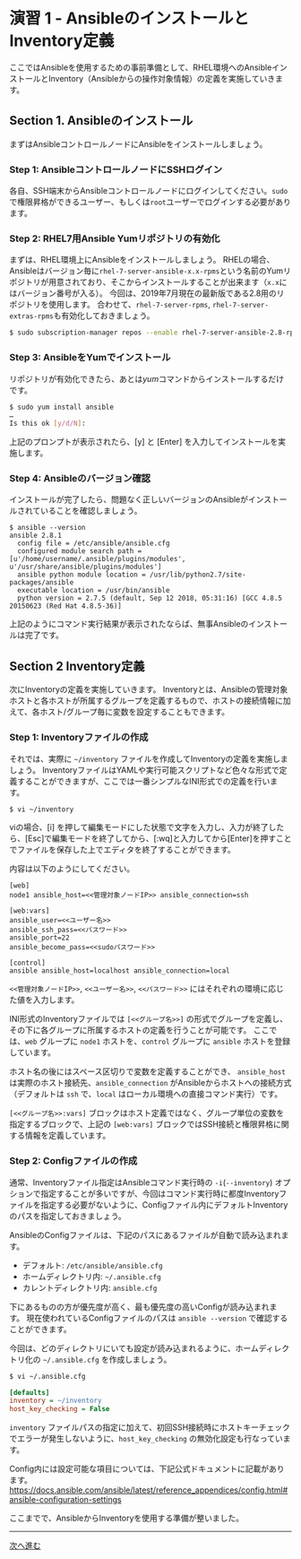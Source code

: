 

# 演習 1 - AnsibleのインストールとInventory定義

ここではAnsibleを使用するための事前準備として、RHEL環境へのAnsibleインストールとInventory（Ansibleからの操作対象情報）の定義を実施していきます。

## Section 1. Ansibleのインストール

まずはAnsibleコントロールノードにAnsibleをインストールしましょう。

### Step 1: AnsibleコントロールノードにSSHログイン

各自、SSH端末からAnsibleコントロールノードにログインしてください。`sudo` で権限昇格ができるユーザー、もしくは`root`ユーザーでログインする必要があります。

### Step 2: RHEL7用Ansible Yumリポジトリの有効化

まずは、RHEL環境上にAnsibleをインストールしましょう。
RHELの場合、Ansibleはバージョン毎に`rhel-7-server-ansible-x.x-rpms`という名前のYumリポジトリが用意されており、そこからインストールすることが出来ます（`x.x`にはバージョン番号が入る）。
今回は、2019年7月現在の最新版である2.8用のリポジトリを使用します。
合わせて、`rhel-7-server-rpms`, `rhel-7-server-extras-rpms`も有効化しておきましょう。

```bash
$ sudo subscription-manager repos --enable rhel-7-server-ansible-2.8-rpms
```

### Step 3: AnsibleをYumでインストール 

リポジトリが有効化できたら、あとは*yum*コマンドからインストールするだけです。

```bash
$ sudo yum install ansible
…
Is this ok [y/d/N]:
```

上記のプロンプトが表示されたら、[y] と [Enter] を入力してインストールを実施します。

### Step 4: Ansibleのバージョン確認

インストールが完了したら、問題なく正しいバージョンのAnsibleがインストールされていることを確認しましょう。

```
$ ansible --version
ansible 2.8.1
  config file = /etc/ansible/ansible.cfg
  configured module search path = [u'/home/username/.ansible/plugins/modules', u'/usr/share/ansible/plugins/modules']
  ansible python module location = /usr/lib/python2.7/site-packages/ansible
  executable location = /usr/bin/ansible
  python version = 2.7.5 (default, Sep 12 2018, 05:31:16) [GCC 4.8.5 20150623 (Red Hat 4.8.5-36)]
```

上記のようにコマンド実行結果が表示されたならば、無事Ansibleのインストールは完了です。

## Section 2 Inventory定義

次にInventoryの定義を実施していきます。
Inventoryとは、Ansibleの管理対象ホストと各ホストが所属するグループを定義するもので、ホストの接続情報に加えて、各ホスト/グループ毎に変数を設定することもできます。

### Step 1: Inventoryファイルの作成

それでは、実際に `~/inventory` ファイルを作成してInventoryの定義を実施しましょう。
InventoryファイルはYAMLや実行可能スクリプトなど色々な形式で定義することができますが、ここでは一番シンプルなINI形式での定義を行います。

```bash
$ vi ~/inventory
```

viの場合、[i] を押して編集モードにした状態で文字を入力し、入力が終了したら、[Esc]で編集モードを終了してから、[:wq]と入力してから[Enter]を押すことでファイルを保存した上でエディタを終了することができます。

内容は以下のようにしてください。

```
[web]
node1 ansible_host=<<管理対象ノードIP>> ansible_connection=ssh

[web:vars]
ansible_user=<<ユーザー名>>
ansible_ssh_pass=<<パスワード>>
ansible_port=22
ansible_become_pass=<<sudoパスワード>>

[control]
ansible ansible_host=localhost ansible_connection=local
```

`<<管理対象ノードIP>>`, `<<ユーザー名>>`, `<<パスワード>>` にはそれぞれの環境に応じた値を入力します。

INI形式のInventoryファイルでは `[<<グループ名>>]` の形式でグループを定義し、その下に各グループに所属するホストの定義を行うことが可能です。
ここでは、`web` グループに `node1` ホストを、`control` グループに `ansible` ホストを登録しています。

ホスト名の後にはスペース区切りで変数を定義することができ、  `ansible_host` は実際のホスト接続先、`ansible_connection` がAnsibleからホストへの接続方式（デフォルトは `ssh`  で、`local` はローカル環境への直接コマンド実行）です。

`[<<グループ名>>:vars]` ブロックはホスト定義ではなく、グループ単位の変数を指定するブロックで、上記の `[web:vars]` ブロックではSSH接続と権限昇格に関する情報を定義しています。

### Step 2: Configファイルの作成

通常、Inventoryファイル指定はAnsibleコマンド実行時の `-i`(`--inventory`) オプションで指定することが多いですが、今回はコマンド実行時に都度Inventoryファイルを指定する必要がないように、Configファイル内にデフォルトInventoryのパスを指定しておきましょう。

AnsibleのConfigファイルは、下記のパスにあるファイルが自動で読み込まれます。

- デフォルト: `/etc/ansible/ansible.cfg`
- ホームディレクトリ内: `~/.ansible.cfg`
- カレントディレクトリ内: `ansible.cfg` 

下にあるものの方が優先度が高く、最も優先度の高いConfigが読み込まれます。
現在使われているConfigファイルのパスは `ansible --version` で確認することができます。

今回は、どのディレクトリにいても設定が読み込まれるように、ホームディレクトリ化の `~/.ansible.cfg` を作成しましょう。

```bash
$ vi ~/.ansible.cfg
```

```ini
[defaults]
inventory = ~/inventory
host_key_checking = False
```

`inventory` ファイルパスの指定に加えて、初回SSH接続時にホストキーチェックでエラーが発生しないように、`host_key_checking` の無効化設定も行なっています。

Config内には設定可能な項目については、下記公式ドキュメントに記載があります。
https://docs.ansible.com/ansible/latest/reference_appendices/config.html#ansible-configuration-settings

ここまでで、AnsibleからInventoryを使用する準備が整いました。

---

[次へ進む](./ex2.html)